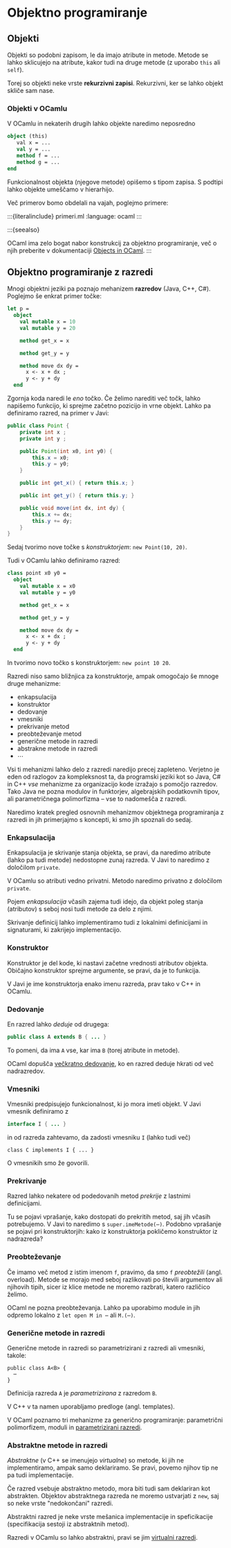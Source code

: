 # Objektno programiranje

## Objekti

Objekti so podobni zapisom, le da imajo atribute in metode. Metode se lahko
sklicujejo na atribute, kakor tudi na druge metode (z uporabo `this` ali `self`).

Torej so objekti neke vrste **rekurzivni zapisi**. Rekurzivni, ker se lahko
objekt skliče sam nase.

### Objekti v OCamlu

V OCamlu in nekaterih drugih lahko objekte naredimo neposredno

```ocaml
object (this)
   val x = ...
   val y = ...
   method f = ...
   method g = ...
end
```

Funkcionalnost objekta (njegove metode) opišemo s tipom zapisa. S podtipi lahko
objekte umeščamo v hierarhijo.

Več primerov bomo obdelali na vajah, poglejmo primere:

:::{literalinclude} primeri.ml
:language: ocaml
:::

:::{seealso}

OCaml ima zelo bogat nabor konstrukcij za objektno programiranje, več o njih preberite
v dokumentaciji [Objects in OCaml](https://v2.ocaml.org/manual/objectexamples.html#).
:::

## Objektno programiranje z razredi

Mnogi objektni jeziki pa poznajo mehanizem **razredov** (Java, C++, C#).
Poglejmo še enkrat primer točke:

```ocaml
let p =
  object
    val mutable x = 10
    val mutable y = 20

    method get_x = x

    method get_y = y

    method move dx dy =
      x <- x + dx ;
      y <- y + dy
  end
```

Zgornja koda naredi le *eno* točko. Če želimo narediti več točk, lahko napišemo
funkcijo, ki sprejme začetno pozicijo in vrne objekt. Lahko pa definiramo razred, na
primer v Javi:

```java
public class Point {
    private int x ;
    private int y ;

    public Point(int x0, int y0) {
        this.x = x0;
        this.y = y0;
    }

    public int get_x() { return this.x; }

    public int get_y() { return this.y; }

    public void move(int dx, int dy) {
        this.x += dx;
        this.y += dy;
    }
}
```

Sedaj tvorimo nove točke s *konstruktorjem*: `new Point(10, 20)`.

Tudi v OCamlu lahko definiramo razred:

```ocaml
class point x0 y0 =
  object
    val mutable x = x0
    val mutable y = y0

    method get_x = x

    method get_y = y

    method move dx dy =
      x <- x + dx ;
      y <- y + dy
  end
```

In tvorimo novo točko s konstruktorjem: `new point 10 20`.

Razredi niso samo bližnjica za konstruktorje, ampak omogočajo še mnoge druge
mehanizme:

* enkapsulacija
* konstruktor
* dedovanje
* vmesniki
* prekrivanje metod
* preobteževanje metod
* generične metode in razredi
* abstrakne metode in razredi
* ⋯

Vsi ti mehanizmi lahko delo z razredi naredijo precej zapleteno. Verjetno je eden
od razlogov za kompleksnost ta, da programski jeziki kot so Java, C# in C++
*vse* mehanizme za organizacijo kode izražajo s pomočjo razredov. Tako Java ne
pozna modulov in funktorjev, algebrajskih podatkovnih tipov, ali parametričnega
polimorfizma – vse to nadomešča z razredi.

Naredimo kratek pregled osnovnih mehanizmov objektnega programiranja z razredi
in jih primerjajmo s koncepti, ki smo jih spoznali do sedaj.

### Enkapsulacija

Enkapsulacija je skrivanje stanja objekta, se pravi, da naredimo atribute (lahko
pa tudi metode) nedostopne zunaj razreda. V Javi to naredimo z določilom
`private`.

V OCamlu so atributi vedno privatni. Metodo naredimo privatno z določilom
`private`.

Pojem *enkapsulacija* včasih zajema tudi idejo, da objekt poleg stanja
(atributov) s seboj nosi tudi metode za delo z njimi.

Skrivanje definicij lahko implementiramo tudi z lokalnimi definicijami in
signaturami, ki zakrijejo implementacijo.

### Konstruktor

Konstruktor je del kode, ki nastavi začetne vrednosti atributov objekta.
Običajno konstruktor sprejme argumente, se pravi, da je to funkcija.

V Javi je ime konstruktorja enako imenu razreda, prav tako v C++ in OCamlu.

### Dedovanje

En razred lahko *deduje* od drugega:

```java
public class A extends B { ... }
```

To pomeni, da ima `A` vse, kar ima `B` (torej atribute in metode).

OCaml dopušča [večkratno dedovanje](https://v2.ocaml.org/manual/objectexamples.html#s%3Amultiple-inheritance),
ko en razred deduje hkrati od več nadrazredov.

### Vmesniki

Vmesniki predpisujejo funkcionalnost, ki jo mora imeti objekt. V Javi vmesnik
definiramo z

```java
interface I { ... }
```

in od razreda zahtevamo, da zadosti vmesniku `I` (lahko tudi več)

```
class C implements I { ... }
```

O vmesnikih smo že govorili.

### Prekrivanje

Razred lahko nekatere od podedovanih metod *prekrije* z lastnimi definicijami.

Tu se pojavi vprašanje, kako dostopati do prekritih metod, saj jih včasih
potrebujemo. V Javi to naredimo s `super.imeMetode(⋯)`. Podobno vprašanje se
pojavi pri konstruktorjih: kako iz konstruktorja pokličemo konstruktor iz
nadrazreda?

### Preobteževanje

Če imamo več metod z istim imenom `f`, pravimo, da smo `f` *preobtežili* (angl.
overload). Metode se morajo med seboj razlikovati po števili argumentov ali
njihovih tipih, sicer iz klice metode ne moremo razbrati, katero različico
želimo.

OCaml ne pozna preobteževanja. Lahko pa uporabimo module in jih odpremo lokalno
z `let open M in ⋯` ali `M.(⋯)`.

### Generične metode in razredi

Generične metode in razredi so parametrizirani z razredi ali vmesniki, takole:

```
public class A<B> {
  ⋯
}
```

Definicija razreda `A` je *parametrizirana* z razredom `B`.

V C++ v ta namen uporabljamo predloge (angl. templates).

V OCaml poznamo tri mehanizme za generično programiranje: parametrični
polimorfizem, moduli in [parametrizirani razredi](https://v2.ocaml.org/manual/objectexamples.html#s%3Aparameterized-classes).

### Abstraktne metode in razredi

*Abstraktne* (v C++ se imenujejo *virtualne*) so metode, ki jih ne
implementiramo, ampak samo deklariramo. Se pravi, povemo njihov tip ne pa tudi
implementacije.

Če razred vsebuje abstraktno metodo, mora biti tudi sam deklariran kot
abstrakten. Objektov abstraktnega razreda ne moremo ustvarjati z `new`, saj so
neke vrste "nedokončani" razredi.

Abstraktni razred je neke vrste mešanica implementacije in speficikacije
(specifikacija sestoji iz abstraktnih metod).

Razredi v OCamlu so lahko abstraktni, pravi se jim [virtualni razredi](https://v2.ocaml.org/manual/objectexamples.html#s%3Avirtual-methods).

